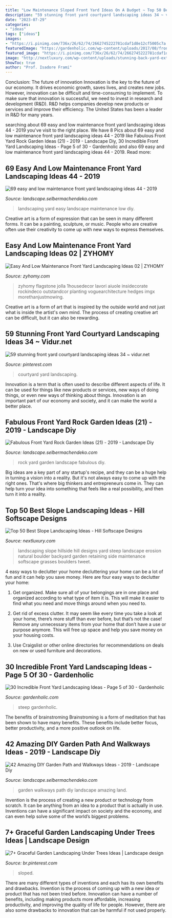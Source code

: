 ```yaml
---
title: "Low Maintenance Sloped Front Yard Ideas On A Budget ~ Top 50 Best Slope Landscaping Ideas"
description: "59 stunning front yard courtyard landscaping ideas 34 ~ vidur.net"
date: "2023-07-29"
categories:
- "ideas"
tags: ["ideas"]
images:
- "https://i.pinimg.com/736x/26/62/74/2662745222781cdaf1d8e12cf5005c7a.jpg"
featuredImage: "https://gardenholic.com/wp-content/uploads/2017/08/front-yard-landscaping-ideas-on-a-budget-32.jpg"
featured_image: "https://i.pinimg.com/736x/26/62/74/2662745222781cdaf1d8e12cf5005c7a.jpg"
image: "http://nextluxury.com/wp-content/uploads/stunning-back-yard-exterior-slope-landscaping-designs.jpg"
ShowToc: true
author: "Prof. Isadore Frami"
---
```



Conclusion: The future of innovation
Innovation is the key to the future of our economy. It drives economic growth, saves lives, and creates new jobs. However, innovation can be difficult and time-consuming to implement. To make sure that innovation is successful, we need to invest in research and development (R&D). R&D helps companies develop new products or services and improve their efficiency.
The United States has been a leader in R&D for many years.

	

		
searching about 69 easy and low maintenance front yard landscaping ideas 44 - 2019 you've visit to the right place. We have 8 Pics about 69 easy and low maintenance front yard landscaping ideas 44 - 2019 like Fabulous Front Yard Rock Garden Ideas (21) - 2019 - Landscape Diy, 30 Incredible Front Yard Landscaping Ideas - Page 5 of 30 - Gardenholic and also 69 easy and low maintenance front yard landscaping ideas 44 - 2019. Read more:
		
    
## 69 Easy And Low Maintenance Front Yard Landscaping Ideas 44 - 2019

<img loading=lazy src="http://landscape.selbermachendeko.com/wp-content/uploads/2019/07/69-easy-and-low-maintenance-front-yard-landscaping-ideas-44.jpg" onerror="this.onerror=null;this.src='https://tse1.mm.bing.net/th?id=OIP.CzP5Mg7CvKZI12qoQmpwMQHaNJ&amp;pid=15.1';" alt="69 easy and low maintenance front yard landscaping ideas 44 - 2019">

_Source: landscape.selbermachendeko.com_

>landscaping yard easy landscape maintenance low diy. 

	

Creative art is a form of expression that can be seen in many different forms. It can be a painting, sculpture, or music. People who are creative often use their creativity to come up with new ways to express themselves.

    
## Easy And Low Maintenance Front Yard Landscaping Ideas 02 | ZYHOMY

<img loading=lazy src="https://zyhomy.com/wp-content/uploads/2018/09/Easy-And-Low-Maintenance-Front-Yard-Landscaping-Ideas-02-768x1025.jpg" onerror="this.onerror=null;this.src='https://tse4.mm.bing.net/th?id=OIP.xQ4mrSsqErylqVX6nP0TtQHaJ4&amp;pid=15.1';" alt="Easy And Low Maintenance Front Yard Landscaping Ideas 02 | ZYHOMY">

_Source: zyhomy.com_

>zyhomy flagstone jolla 1housedecor lavori aiuole insidecorate rockindeco outstandcor planting voguearchitecture hedges imgx morethanjustmowing. 

	

Creative art is a form of art that is inspired by the outside world and not just what is inside the artist's own mind. The process of creating creative art can be difficult, but it can also be rewarding.

    
## 59 Stunning Front Yard Courtyard Landscaping Ideas 34 ~ Vidur.net

<img loading=lazy src="https://i.pinimg.com/736x/26/62/74/2662745222781cdaf1d8e12cf5005c7a.jpg" onerror="this.onerror=null;this.src='https://tse3.mm.bing.net/th?id=OIP.vUeC4paEIpYTj5rZlX7eJgHaLA&amp;pid=15.1';" alt="59 stunning front yard courtyard landscaping ideas 34 ~ vidur.net">

_Source: pinterest.com_

>courtyard yard landscaping. 

	

Innovation is a term that is often used to describe different aspects of life. It can be used for things like new products or services, new ways of doing things, or even new ways of thinking about things. Innovation is an important part of our economy and society, and it can make the world a better place.

    
## Fabulous Front Yard Rock Garden Ideas (21) - 2019 - Landscape Diy

<img loading=lazy src="http://landscape.selbermachendeko.com/wp-content/uploads/2019/06/Fabulous-Front-Yard-Rock-Garden-Ideas-21-2019.jpg" onerror="this.onerror=null;this.src='https://tse4.mm.bing.net/th?id=OIP.xTVuaF3BDOkH7B5oJ6CJnQHaLH&amp;pid=15.1';" alt="Fabulous Front Yard Rock Garden Ideas (21) - 2019 - Landscape Diy">

_Source: landscape.selbermachendeko.com_

>rock yard garden landscape fabulous diy. 

	

Big ideas are a key part of any startup's recipe, and they can be a huge help in turning a vision into a reality. But it's not always easy to come up with the right ones. That's where big thinkers and entrepreneurs come in. They can help turn your idea into something that feels like a real possibility, and then turn it into a reality.

    
## Top 50 Best Slope Landscaping Ideas - Hill Softscape Designs

<img loading=lazy src="http://nextluxury.com/wp-content/uploads/stunning-back-yard-exterior-slope-landscaping-designs.jpg" onerror="this.onerror=null;this.src='https://tse4.mm.bing.net/th?id=OIP.jv22-xCk6p4wqFvmx55oGQHaFj&amp;pid=15.1';" alt="Top 50 Best Slope Landscaping Ideas - Hill Softscape Designs">

_Source: nextluxury.com_

>landscaping slope hillside hill designs yard steep landscape erosion natural boulder backyard garden retaining side maintenance softscape grasses boulders tweet. 

	

4 easy ways to declutter your home
decluttering your home can be a lot of fun and it can help you save money. Here are four easy ways to declutter your home:
1. Get organized. Make sure all of your belongings are in one place and organized according to what type of item it is. This will make it easier to find what you need and move things around when you need to.

2. Get rid of excess clutter. It may seem like every time you take a look at your home, there’s more stuff than ever before, but that’s not the case! Remove any unnecessary items from your home that don’t have a use or purpose anymore. This will free up space and help you save money on your housing costs.

3. Use Craigslist or other online directories for recommendations on deals on new or used furniture and decorations.

    
## 30 Incredible Front Yard Landscaping Ideas - Page 5 Of 30 - Gardenholic

<img loading=lazy src="https://gardenholic.com/wp-content/uploads/2017/08/front-yard-landscaping-ideas-on-a-budget-32.jpg" onerror="this.onerror=null;this.src='https://tse4.mm.bing.net/th?id=OIP.1P7P9MmiFm90rijVyGqDnAHaJ4&amp;pid=15.1';" alt="30 Incredible Front Yard Landscaping Ideas - Page 5 of 30 - Gardenholic">

_Source: gardenholic.com_

>steep gardenholic. 

	

The benefits of brainstroming
Brainstroming is a form of meditation that has been shown to have many benefits. These benefits include better focus, better productivity, and a more positive outlook on life.

    
## 42 Amazing DIY Garden Path And Walkways Ideas - 2019 - Landscape Diy

<img loading=lazy src="http://landscape.selbermachendeko.com/wp-content/uploads/2019/08/42-Amazing-DIY-Garden-Path-and-Walkways-Ideas-2019.jpg" onerror="this.onerror=null;this.src='https://tse2.mm.bing.net/th?id=OIP.k8nksLgUi1XJixlEgT_1hQHaNK&amp;pid=15.1';" alt="42 Amazing DIY Garden Path and Walkways Ideas - 2019 - Landscape Diy">

_Source: landscape.selbermachendeko.com_

>garden walkways path diy landscape amazing land. 

	

Invention is the process of creating a new product or technology from scratch. It can be anything from an idea to a product that is actually in use. Inventions can have a significant impact on society and the economy, and can even help solve some of the world’s biggest problems.

    
## 7+ Graceful Garden Landscaping Under Trees Ideas | Landscape Design

<img loading=lazy src="https://i.pinimg.com/736x/3c/8f/79/3c8f79c12ffb90ace52ea2f5e34fd4d5.jpg" onerror="this.onerror=null;this.src='https://tse1.mm.bing.net/th?id=OIP.W4Mv0BOB9dVieAYZ9zFqrAHaK8&amp;pid=15.1';" alt="7+ Graceful Garden Landscaping Under Trees Ideas | Landscape design">

_Source: br.pinterest.com_

>sloped. 

	

There are many different types of inventions and each has its own benefits and drawbacks.
Invention is the process of coming up with a new idea or product that has not been tried before. Innovation can have a number of benefits, including making products more affordable, increasing productivity, and improving the quality of life for people. However, there are also some drawbacks to innovation that can be harmful if not used properly.

